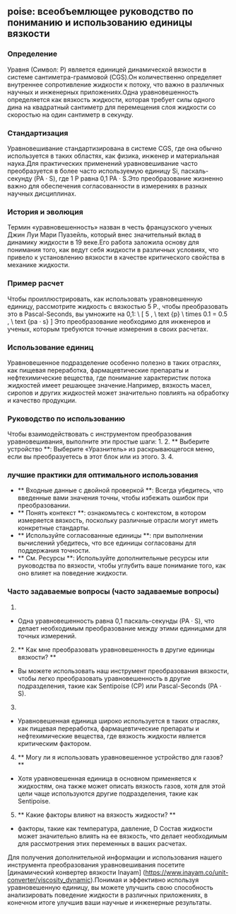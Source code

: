 ## poise: всеобъемлющее руководство по пониманию и использованию единицы вязкости

### Определение
Уравня (Символ: P) является единицей динамической вязкости в системе сантиметра-граммовой (CGS).Он количественно определяет внутреннее сопротивление жидкости к потоку, что важно в различных научных и инженерных приложениях.Одна уравновешенность определяется как вязкость жидкости, которая требует силы одного дина на квадратный сантиметр для перемещения слоя жидкости со скоростью на один сантиметр в секунду.

### Стандартизация
Уравновешивание стандартизирована в системе CGS, где она обычно используется в таких областях, как физика, инженер и материальная наука.Для практических применений уравновешивание часто преобразуется в более часто используемую единицу Si, паскаль-секунду (PA · S), где 1 P равна 0,1 PA · S.Это преобразование жизненно важно для обеспечения согласованности в измерениях в разных научных дисциплинах.

### История и эволюция
Термин «уравновешенность» назван в честь французского ученых Джин Луи Мари Пуазейль, который внес значительный вклад в динамику жидкости в 19 веке.Его работа заложила основу для понимания того, как ведут себя жидкости в различных условиях, что привело к установлению вязкости в качестве критического свойства в механике жидкости.

### Пример расчет
Чтобы проиллюстрировать, как использовать уравновешенную единицу, рассмотрите жидкость с вязкостью 5 P., чтобы преобразовать это в Pascal-Seconds, вы умножите на 0,1:
\ [
5 \, \ text {p} \ times 0.1 = 0.5 \, \ text {pa · s}
\]
Это преобразование необходимо для инженеров и ученых, которым требуются точные измерения в своих расчетах.

### Использование единиц
Уравновешенное подразделение особенно полезно в таких отраслях, как пищевая переработка, фармацевтические препараты и нефтехимические вещества, где понимание характеристик потока жидкостей имеет решающее значение.Например, вязкость масел, сиропов и других жидкостей может значительно повлиять на обработку и качество продукции.

### Руководство по использованию
Чтобы взаимодействовать с инструментом преобразования уравновешивания, выполните эти простые шаги:
1.
2. ** Выберите устройство **: Выберите «Уразнитель» из раскрывающегося меню, если вы преобразуетесь в этот блок или из этого.
3.
4.

### лучшие практики для оптимального использования
- ** Входные данные с двойной проверкой **: Всегда убедитесь, что введенные вами значения точны, чтобы избежать ошибок при преобразовании.
- ** Понять контекст **: ознакомьтесь с контекстом, в котором измеряется вязкость, поскольку различные отрасли могут иметь конкретные стандарты.
- ** Используйте согласованные единицы **: при выполнении вычислений убедитесь, что все единицы согласованы для поддержания точности.
- ** См. Ресурсы **: Используйте дополнительные ресурсы или руководства по вязкости, чтобы углубить ваше понимание того, как оно влияет на поведение жидкости.

### Часто задаваемые вопросы (часто задаваемые вопросы)

1.
- Одна уравновешенность равна 0,1 паскаль-секунды (PA · S), что делает необходимым преобразование между этими единицами для точных измерений.

2. ** Как мне преобразовать уравновешенность в другие единицы вязкости? **
- Вы можете использовать наш инструмент преобразования вязкости, чтобы легко преобразовать уравновешенность в другие подразделения, такие как Sentipoise (CP) или Pascal-Seconds (PA · S).

3.
- Уравновешенная единица широко используется в таких отраслях, как пищевая переработка, фармацевтические препараты и нефтехимические вещества, где вязкость жидкости является критическим фактором.

4. ** Могу ли я использовать уравновешенное устройство для газов? **
- Хотя уравновешенная единица в основном применяется к жидкостям, она также может описать вязкость газов, хотя для этой цели чаще используются другие подразделения, такие как Sentipoise.

5. ** Какие факторы влияют на вязкость жидкости? **
- факторы, такие как температура, давление, D Состав жидкости может значительно влиять на ее вязкость, что делает необходимым для рассмотрения этих переменных в ваших расчетах.

Для получения дополнительной информации и использования нашего инструмента преобразования уравновешивания посетите [динамический конвертер вязкости Inayam] (https://www.inayam.co/unit-converter/viscosity_dynamic).Понимая и эффективно используя уравновешенную единицу, вы можете улучшить свою способность анализировать поведение жидкости в различных приложениях, в конечном итоге улучшив ваши научные и инженерные результаты.